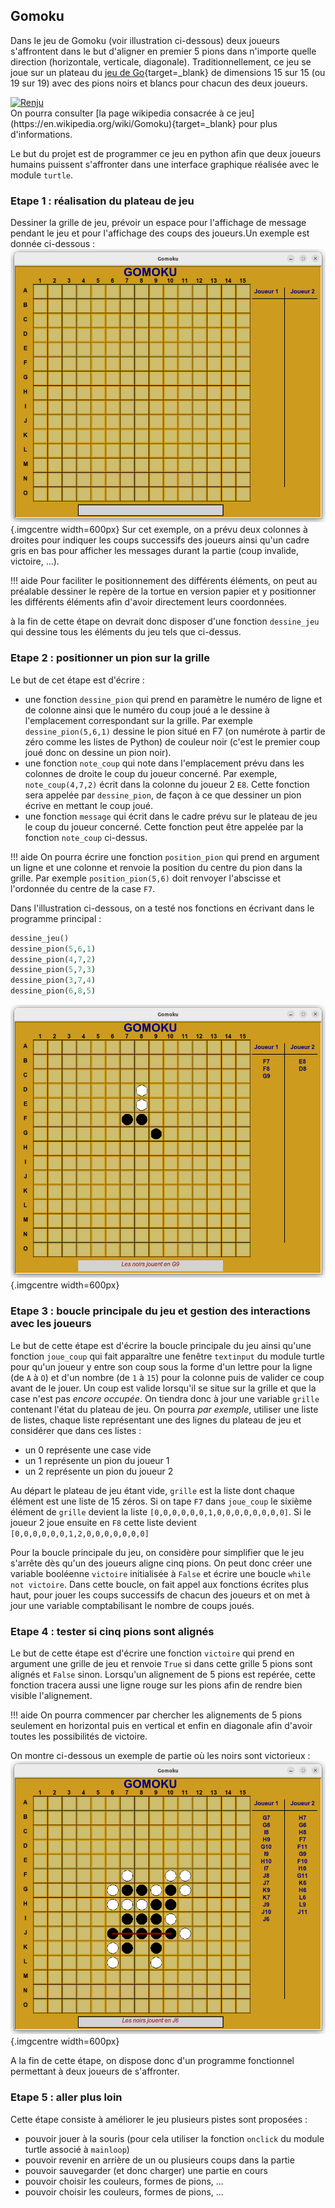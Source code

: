 ## Gomoku

Dans le jeu de Gomoku (voir illustration ci-dessous) deux joueurs s'affrontent dans le but d'aligner en premier  5 pions dans n'importe quelle direction (horizontale, verticale, diagonale). Traditionnellement, ce jeu se joue sur un plateau du [jeu de Go](https://fr.wikipedia.org/wiki/Go_(jeu)){target=_blank} de dimensions 15 sur 15 (ou 19 sur 19) avec des pions noirs et blancs pour chacun des deux joueurs.
<div class="centre"><a title="Matěj Baťha, CC BY-SA 3.0 &lt;http://creativecommons.org/licenses/by-sa/3.0/&gt;, via Wikimedia Commons" href="https://commons.wikimedia.org/wiki/File:Renju.jpg"><img width="512" alt="Renju" src="https://upload.wikimedia.org/wikipedia/commons/6/69/Renju.jpg"></a></div>
On pourra consulter [la page wikipedia consacrée à ce jeu](https://en.wikipedia.org/wiki/Gomoku){target=_blank} pour plus d'informations.

Le but du projet est de programmer ce jeu en python afin que deux joueurs humains puissent s'affronter dans une interface graphique réalisée avec le module `turtle`.

### Etape 1 : réalisation du plateau de jeu
Dessiner la grille de jeu, prévoir un espace pour l'affichage de message pendant le jeu et pour l'affichage des coups des joueurs.Un exemple est donnée ci-dessous :
![plateau gomoku](./images/projets/gomoku1.png){.imgcentre width=600px}
Sur cet exemple, on a prévu deux colonnes à droites pour indiquer les coups successifs des joueurs ainsi qu'un cadre gris en bas pour afficher les messages durant la partie (coup invalide, victoire, ...). 

!!! aide
    Pour faciliter le positionnement des différents éléments, on peut au préalable dessiner le repère de la tortue en version papier et y positionner les différents éléments afin d'avoir directement leurs coordonnées.

à la fin de cette étape on devrait donc disposer d'une fonction `dessine_jeu` qui dessine tous les éléments du jeu tels que ci-dessus.

### Etape 2 : positionner un pion sur la grille

Le but de cet étape est d'écrire :

* une fonction `dessine_pion` qui prend en paramètre le numéro de ligne et de colonne ainsi que le numéro du coup joué a le dessine à l'emplacement correspondant sur la grille. Par exemple `dessine_pion(5,6,1)` dessine le pion situé en F7 (on numérote à partir de zéro comme les listes de Python) de couleur noir (c'est le premier coup joué donc on dessine un pion noir).
* une fonction `note_coup` qui note dans l'emplacement prévu dans les colonnes de droite le coup du joueur concerné. Par exemple, `note_coup(4,7,2)` écrit dans la colonne du joueur 2 `E8`. Cette fonction sera appelée par `dessine_pion`, de façon à ce que dessiner un pion écrive en mettant le coup joué.
* une fonction `message` qui écrit dans le cadre prévu sur le plateau de jeu le coup du joueur concerné. Cette fonction peut être appelée par la fonction `note_coup` ci-dessus.

!!! aide
    On pourra écrire une fonction `position_pion` qui prend en argument un ligne et une colonne et renvoie la position du centre du pion dans la grille. Par exemple `position_pion(5,6)` doit renvoyer l'abscisse et l'ordonnée du centre de la case `F7`.
    
Dans l'illustration ci-dessous, on a testé nos fonctions en écrivant dans le programme principal :
```python
dessine_jeu()
dessine_pion(5,6,1)
dessine_pion(4,7,2)
dessine_pion(5,7,3)
dessine_pion(3,7,4)
dessine_pion(6,8,5)
```

![plateau gomoku](./images/projets/gomoku2.png){.imgcentre width=600px}


### Etape 3 : boucle principale du jeu et gestion des interactions avec les joueurs

Le but de cette étape est d'écrire la boucle principale du jeu ainsi qu'une fonction `joue_coup` qui fait apparaître une fenêtre `textinput` du module turtle pour qu'un joueur y entre son coup sous la forme d'un lettre pour la ligne (de `A` à `O`) et d'un nombre (de `1` à `15`) pour la colonne puis de valider ce coup avant de le jouer.
Un coup est valide lorsqu'il se situe sur la grille et que la case n'est pas *encore occupée*. On tiendra donc à jour une variable `grille` contenant l'état du plateau de jeu. On pourra *par exemple*, utiliser une liste de listes, chaque liste représentant une des lignes du plateau de jeu et considérer que dans ces listes :

* un 0 représente une case vide
* un 1 représente un pion du joueur 1
* un 2 représente un pion du joueur 2

Au départ le plateau de jeu étant vide, `grille` est la liste dont chaque élément est une liste de 15 zéros. Si on tape `F7` dans `joue_coup` le sixième élément de `grille` devient la liste `[0,0,0,0,0,0,1,0,0,0,0,0,0,0,0]`. Si le joueur 2 joue ensuite en `F8` cette liste devient `[0,0,0,0,0,0,1,2,0,0,0,0,0,0,0]`

Pour la boucle principale du jeu, on considère pour simplifier que le jeu s'arrête dès qu'un des joueurs aligne cinq pions. On peut donc créer une variable booléenne `victoire` initialisée à `False` et écrire une boucle `while not victoire`. Dans cette boucle, on fait appel aux fonctions écrites plus haut, pour jouer les coups successifs de chacun des joueurs et on met à jour une variable comptabilisant le nombre de coups joués.

### Etape 4 : tester si cinq pions sont alignés

Le but de cette étape est d'écrire une fonction `victoire` qui prend en argument une grille de jeu et renvoie `True` si dans cette grille 5 pions sont alignés et `False` sinon. Lorsqu'un alignement de 5 pions est repérée, cette fonction tracera aussi une ligne rouge sur les pions afin de rendre bien visible l'alignement.

!!! aide
    On pourra commencer par chercher les alignements de 5 pions seulement  en horizontal puis en vertical et enfin en diagonale afin d'avoir toutes les possibilités de victoire.

On montre ci-dessous un exemple de partie où les noirs sont victorieux :
![plateau gomoku](./images/projets/gomoku3.png){.imgcentre width=600px}


A la fin de cette étape, on dispose donc d'un programme fonctionnel permettant à deux joueurs de s'affronter.

### Etape 5 : aller plus loin

Cette étape consiste à améliorer le jeu plusieurs pistes sont proposées :

* pouvoir jouer à la souris (pour cela utiliser la fonction `onclick` du module turtle associé à `mainloop`)
* pouvoir revenir en arrière de un ou plusieurs coups dans la partie
* pouvoir sauvegarder (et donc charger) une partie en cours
* pouvoir choisir les couleurs, formes de pions, ...
* pouvoir choisir les couleurs, formes de pions, ...